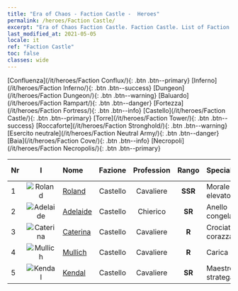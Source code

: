 ```yaml
---
title: "Era of Chaos - Faction Castle -  Heroes"
permalink: /heroes/Faction Castle/
excerpt: "Era of Chaos Faction Castle. Faction Castle. List of Faction  in Era of Chaos"
last_modified_at: 2021-05-05
locale: it
ref: "Faction Castle"
toc: false
classes: wide
---
```

 [Confluenza](/it/heroes/Faction Conflux/){: .btn .btn--primary} [Inferno](/it/heroes/Faction Inferno/){: .btn .btn--success} [Dungeon](/it/heroes/Faction Dungeon/){: .btn .btn--warning} [Baluardo](/it/heroes/Faction Rampart/){: .btn .btn--danger} [Fortezza](/it/heroes/Faction Fortress/){: .btn .btn--info} [Castello](/it/heroes/Faction Castle/){: .btn .btn--primary} [Torre](/it/heroes/Faction Tower/){: .btn .btn--success} [Roccaforte](/it/heroes/Faction Stronghold/){: .btn .btn--warning} [Esercito neutrale](/it/heroes/Faction Neutral Army/){: .btn .btn--danger} [Baia](/it/heroes/Faction Cove/){: .btn .btn--info} [Necropoli](/it/heroes/Faction Necropolis/){: .btn .btn--primary} 

  | Nr |  I |    Nome    |  Fazione  |  Profession   |  Rango  |    Specialty     | User Rate  | 
  |:---|:--:|:-----------|:-------:|:-------------:|:------:|:-----------------|:----:|
  | 1 | ![Roland](/images/h/h_Roland.jpg) | [Roland](/it/heroes/Roland/) | Castello | Cavaliere | **SSR** |  Morale elevato | SR+ |
  | 2 | ![Adelaide](/images/h/h_Adelaide.jpg) | [Adelaide](/it/heroes/Adelaide/) | Castello | Chierico | **SR** |  Anello congelante | R+ |
  | 3 | ![Caterina](/images/h/h_Catherine.jpg) | [Caterina](/it/heroes/Catherine/) | Castello | Cavaliere | **R** |  Crociato corazzato | R |
  | 4 | ![Mullich](/images/h/h_Mullich.jpg) | [Mullich](/it/heroes/Mullich/) | Castello | Cavaliere | **R** |  Carica | R+ |
  | 5 | ![Kendal](/images/h/h_Kendel.jpg) | [Kendal](/it/heroes/Kendal/) | Castello | Cavaliere | **SR** |  Maestro stratega | R |
